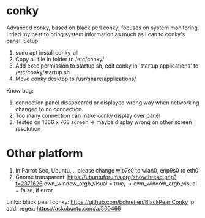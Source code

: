 # conky
Advanced conky, based on black perl conky, focuses on system monitoring.
I tried my best to bring system information as much as i can to conky's panel. 
Setup:
1. sudo apt install conky-all
2. Copy all file in folder to /etc/conky/
3. Add exec permission to startup.sh, edit conky in 'startup applications' to     /etc/conky/startup.sh
4. Move conky.desktop to /usr/share/applications/

Know bug:
1. connection panel disappeared or displayed wrong way when networking changed to no connection.
2. Too many connection can make conky display over panel
3. Tested on 1366 x 768 screen -> maybe display wrong on other screen resolution

# Other platform
1. In Parrot Sec, Ubuntu,... please change wlp7s0 to wlan0, enp9s0 to eth0
2. Gnome transparent: https://ubuntuforums.org/showthread.php?t=2371626
	own_window_argb_visual = true, -> own_window_argb_visual = false, if error

Links:
black pearl conky: https://github.com/bchretien/BlackPearlConky
ip addr regex: https://askubuntu.com/a/560466